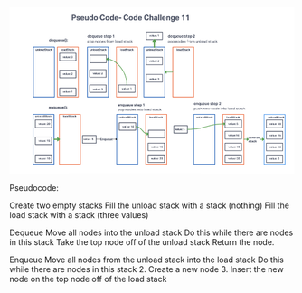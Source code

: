 ![digram](../assets/Code-challenge-11.png)

Pseudocode:

Create two empty stacks
Fill the unload stack with a stack (nothing)
Fill the load stack with a stack (three values)

Dequeue
Move all nodes into the unload stack
Do this while there are nodes in this stack
Take the top node off of the unload stack
Return the node.

Enqueue
Move all nodes from the unload stack into the load stack
Do this while there are nodes in this stack
2. Create a new node
3. Insert the new node on the top node off of the load stack
